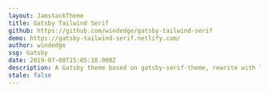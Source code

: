 ```yaml
---
layout: JamstackTheme
title: Gatsby Tailwind Serif
github: https://github.com/windedge/gatsby-tailwind-serif
demo: https://gatsby-tailwind-serif.netlify.com/
author: windedge
ssg: Gatsby
date: 2019-07-08T15:05:18.000Z
description: A Gatsby theme based on gatsby-serif-theme, rewrite with Tailwind CSS.
stale: false
---
```

